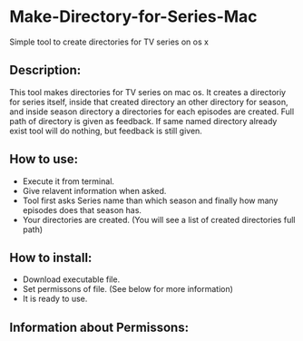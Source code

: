 # Make-Directory-for-Series-Mac
Simple tool to create directories for TV series on os x

Description:
------------
This tool makes directories for TV series on mac os. It creates a directoriy for series itself, inside that created directory an other directory for season, and inside season directory a directories for each episodes are created. Full path of directory is given as feedback. If same named directory already exist tool will do nothing, but feedback is still given.

How to use:
-----------
* Execute it from terminal.
* Give relavent information when asked.
* Tool first asks Series name than which season and finally how many episodes does that season has.
* Your directories are created. (You will see a list of created directories full path)

How to install:
---------------
* Download executable file.
* Set permissons of file. (See below for more information)
* It is ready to use.

Information about Permissons:
-----------------------------

